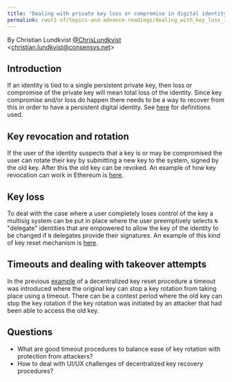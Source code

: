 ```yaml
---
title: "Dealing with private key loss or compromise in digital identity systems"
permalink: rwot1-sf/topics-and-advance-readings/dealing_with_key_loss_in_digital_identity/
---
```



By Christian Lundkvist [@ChrisLundkvist](https://twitter.com/chrislundkvist) \<christian.lundkvist@consensys.net\>

## Introduction

If an identity is tied to a single persistent private key, then loss
or compromise of the private key will mean total loss of the
identity. Since key compromise and/or loss do happen there needs to be
a way to recover from this in order to have a persistent digital
identity. See [here][definitions] for definitions used.

## Key revocation and rotation

If the user of the identity suspects that a key is or may be
compromised the user can rotate their key by submitting a new key to
the system, signed by the old key. After this the old key can be
revoked. An example of how key revocation can work in Ethereum is
[here][keyrev].

## Key loss

To deal with the case where a user completely loses control of the key
a multisig system can be put in place where the user preemptively
selects `N` "delegate" identities that are empowered to allow the key
of the identity to be changed if `N` delegates provide their
signatures. An example of this kind of key reset mechanism is
[here][keyreset].

## Timeouts and dealing with takeover attempts

In the previous [example][keyreset] of a decentralized key reset
procedure a timeout was introduced where the original key can stop a
key rotation from taking place using a timeout. There can be a contest
period where the old key can stop the key rotation if the key rotation
was initiated by an attacker that had been able to access the old key.

## Questions

* What are good timeout procedures to balance ease of key rotation with protection from attackers?
* How to deal with UI/UX challenges of decentralized key recovery procedures?


[definitions]: https://github.com/WebOfTrustInfo/rebooting-the-web-of-trust/blob/master/topics-and-advance-readings/shared_terminology_for_digital_identity_systems.md
[keyrev]: https://github.com/WebOfTrustInfo/rebooting-the-web-of-trust/blob/master/topics-and-advance-readings/pki_tools_in_evm_blockchains.md
[keyreset]: https://github.com/WebOfTrustInfo/rebooting-the-web-of-trust/blob/master/topics-and-advance-readings/Key-revokation-of-lost-and-stolen-keys.md
